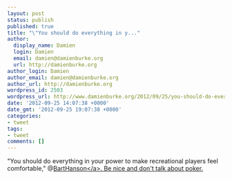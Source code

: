 ```yaml
---
layout: post
status: publish
published: true
title: "\"You should do everything in y..."
author:
  display_name: Damien
  login: Damien
  email: damien@damienburke.org
  url: http://damienburke.org
author_login: Damien
author_email: damien@damienburke.org
author_url: http://damienburke.org
wordpress_id: 2503
wordpress_url: http://www.damienburke.org/2012/09/25/you-should-do-everything-in-y-2/
date: '2012-09-25 14:07:38 +0000'
date_gmt: '2012-09-25 19:07:38 +0000'
categories:
- tweet
tags:
- tweet
comments: []
---
```

<p>"You should do everything in your power to make recreational players feel comfortable," @<a href="http:&#47;&#47;twitter.com&#47;BartHanson" class="aktt_username">BartHanson<&#47;a>. Be nice and don't talk about poker.</p>
